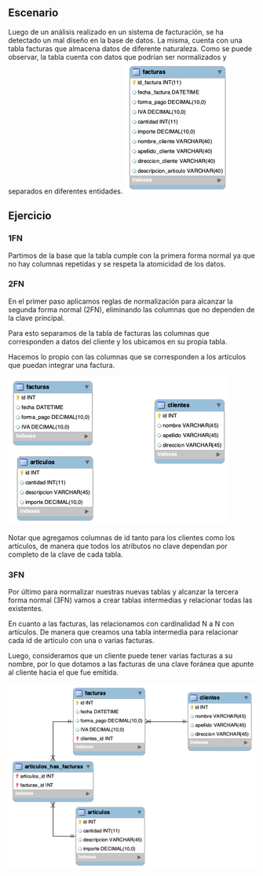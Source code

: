 ## Escenario
Luego de un análisis realizado en un sistema de facturación, se ha detectado un mal diseño en la base de datos. La misma, cuenta con una tabla facturas que almacena datos de diferente naturaleza.
Como se puede observar, la tabla cuenta con datos que podrían ser normalizados y separados en diferentes entidades.
![Tabla original de facturas](original-table.png)

## Ejercicio

### 1FN
Partimos de la base que la tabla cumple con la primera forma normal ya que no hay columnas repetidas y se respeta la atomicidad de los datos.

### 2FN
En el primer paso aplicamos reglas de normalización para alcanzar la segunda forma normal (2FN), eliminando las columnas que no dependen de la clave principal.

Para esto separamos de la tabla de facturas las columnas que corresponden a datos del cliente y los ubicamos en su propia tabla.

Hacemos lo propio con las columnas que se corresponden a los artículos que puedan integrar una factura.

![Tablas normalizadas 2FN](2FN-tables.png)

Notar que agregamos columnas de id tanto para los clientes como los artículos, de manera que todos los atributos no clave dependan por completo de la clave de cada tabla.

### 3FN

Por último para normalizar nuestras nuevas tablas y alcanzar la tercera forma normal (3FN) vamos a crear tablas intermedias y relacionar todas las existentes.

En cuanto a las facturas, las relacionamos con cardinalidad N a N con artículos. De manera que creamos una tabla intermedia para relacionar cada id de artículo con una o varias facturas.

Luego, consideramos que un cliente puede tener varias facturas a su nombre, por lo que dotamos a las facturas de una clave foránea que apunte al cliente hacia el que fue emitida.

![Tabla normalizadas 3FN](3FN-tables.png)

